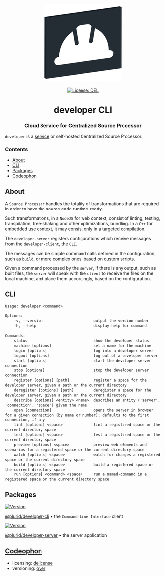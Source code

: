 <p align="center">
    <img src="https://raw.githubusercontent.com/plurid/developer/master/about/identity/developer-logo.png" height="250px">
    <br />
    <br />
    <a target="_blank" href="https://github.com/plurid/developer/blob/master/LICENSE">
        <img src="https://img.shields.io/badge/license-DEL-blue.svg?colorB=1380C3&style=for-the-badge" alt="License: DEL">
    </a>
</p>



<h1 align="center">
    developer CLI
</h1>


<h3 align="center">
    Cloud Service for Centralized Source Processor
</h3>



`developer` is a [service](https://developer.plurid.cloud) or self-hosted Centralized Source Processor.


### Contents

+ [About](#about)
+ [CLI](#cli)
+ [Packages](#packages)
+ [Codeophon](#codeophon)



## About

A `Source Processor` handles the totality of transformations that are required in order to have the source code runtime-ready.

Such transformations, in a `NodeJS` for web context, consist of linting, testing, transpilation, tree-shaking and other optimizations, bundling. In a `C++` for embedded use context, it may consist only in a targeted compilation.

The `developer-server` registers configurations which receive messages from the `developer-client`, the `CLI`.

The messages can be simple command calls defined in the configuration, such as `build`, or more complex ones, based on custom scripts.

Given a command processed by the `server`, if there is any output, such as built files, the `server` will speak with the `client` to receive the files on the local machine, and place them accordingly, based on the configuration.



## CLI

```
Usage: developer <command>

Options:
    -v, --version                       output the version number
    -h, --help                          display help for command

Commands:
    status                              show the developer status
    machine [options]                   set a name for the machine
    login [options]                     log into a developer server
    logout [options]                    log out of a developer server
    start [options]                     start the developer server connection
    stop [options]                      stop the developer server connection
    register [options] [path]           register a space for the developer server, given a path or the current directory
    deregister [options] [path]         deregister a space for the developer server, given a path or the current directory
    describe [options] <entity> <name>  describes an entity ('server', 'connection', 'space') given the name
    open [connection]                   opens the server in browser for a given connection (by name or number); defaults to the first connection, if any
    lint [options] <space>              lint a registered space or the current directory space
    test [options] <space>              test a registered space or the current directory space
    preview [options] <space>           preview web elements and scenarios for a registered space or the current directory space
    watch [options] <space>             watch for changes a registered space or the current directory space
    build [options] <space>             build a registered space or the current directory space
    run [options] <command> <space>     run a named-command in a registered space or the current directory space
```



## Packages

<a target="_blank" href="https://www.npmjs.com/package/@plurid/developer-cli">
    <img src="https://img.shields.io/npm/v/@plurid/developer-cli.svg?logo=npm&colorB=1380C3&style=for-the-badge" alt="Version">
</a>

[@plurid/developer-cli][developer-cli] • the `Command-Line Interface` client

[developer-cli]: https://github.com/plurid/developer/tree/master/packages/developer-cli


<a target="_blank" href="https://www.npmjs.com/package/@plurid/developer-server">
    <img src="https://img.shields.io/npm/v/@plurid/developer-server.svg?logo=npm&colorB=1380C3&style=for-the-badge" alt="Version">
</a>

[@plurid/developer-server][developer-server] • the server application

[developer-server]: https://github.com/plurid/developer/tree/master/packages/developer-server



## [Codeophon](https://github.com/ly3xqhl8g9/codeophon)

+ licensing: [delicense](https://github.com/ly3xqhl8g9/delicense)
+ versioning: [αver](https://github.com/ly3xqhl8g9/alpha-versioning)

